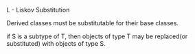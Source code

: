 L - Liskov Substitution

Derived classes must be substitutable for their base classes.

if S is a subtype of T, then objects of type T may be replaced(or substituted) with objects of type S.
